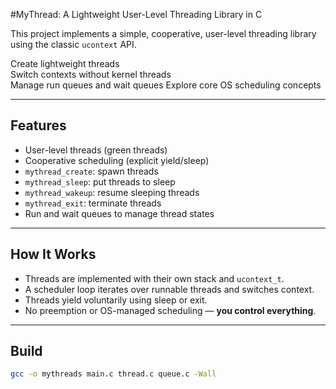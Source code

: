 #MyThread: A Lightweight User-Level Threading Library in C

This project implements a simple, cooperative, user-level threading library using the classic `ucontext` API.

Create lightweight threads  
Switch contexts without kernel threads  
Manage run queues and wait queues  Explore core OS scheduling concepts

---

## Features

- User-level threads (green threads)
- Cooperative scheduling (explicit yield/sleep)
- `mythread_create`: spawn threads
- `mythread_sleep`: put threads to sleep
- `mythread_wakeup`: resume sleeping threads
- `mythread_exit`: terminate threads
- Run and wait queues to manage thread states

---

## How It Works

- Threads are implemented with their own stack and `ucontext_t`.
- A scheduler loop iterates over runnable threads and switches context.
- Threads yield voluntarily using sleep or exit.
- No preemption or OS-managed scheduling — **you control everything**.

---

## Build

```bash
gcc -o mythreads main.c thread.c queue.c -Wall
